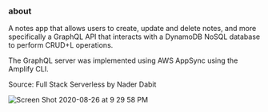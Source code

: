 ### about

A notes app that allows users to create, update and delete notes, and more specifically a GraphQL API that interacts with a DynamoDB NoSQL database to perform CRUD+L operations.

The GraphQL server was implemented using AWS AppSync using the Amplify CLI.

Source: Full Stack Serverless by Nader Dabit

![Screen Shot 2020-08-26 at 9 29 58 PM](https://user-images.githubusercontent.com/4269936/91347922-581b5480-e7e3-11ea-8b29-13158ff9eb6d.png)
